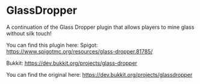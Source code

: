# GlassDropper
A continuation of the Glass Dropper plugin that allows players to mine glass without silk touch!

You can find this plugin here:
Spigot: https://www.spigotmc.org/resources/glass-dropper.81785/

Bukkit: https://dev.bukkit.org/projects/glass-dropper

You can find the original here: https://dev.bukkit.org/projects/glassdropper
